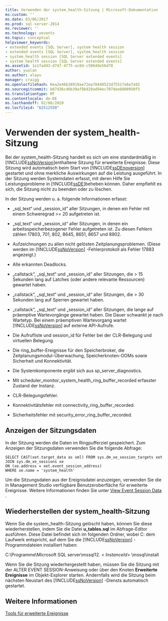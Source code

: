 ```yaml
---
title: Verwenden der system_health-Sitzung | Microsoft-Dokumentation
ms.custom: ''
ms.date: 03/06/2017
ms.prod: sql-server-2014
ms.reviewer: ''
ms.technology: xevents
ms.topic: conceptual
helpviewer_keywords:
- extended events [SQL Server], system health session
- extended events [SQL Server], system_health session
- system_health session [SQL Server extended events]
- system health session [SQL Server extended events]
ms.assetid: 1e1fad43-d747-4775-ac0d-c50648e56d78
author: yualan
ms.author: alayu
manager: craigg
ms.openlocfilehash: 6ea2e46b38919ae72ea70440523d75517e6efa92
ms.sourcegitcommit: b87d36c46b39af8b929ad94ec707dee8800950f5
ms.translationtype: MT
ms.contentlocale: de-DE
ms.lasthandoff: 02/08/2020
ms.locfileid: "62512550"
---
```

# <a name="use-the-system_health-session"></a>Verwenden der system_health-Sitzung
  Bei der system_health-Sitzung handelt es sich um eine standardmäßig in [!INCLUDE[ssNoVersion](../../includes/ssnoversion-md.md)]enthaltene Sitzung für erweiterte Ereignisse. Diese Sitzung wird automatisch beim Start von [!INCLUDE[ssDEnoversion](../../includes/ssdenoversion-md.md)] gestartet und ohne merkliche Auswirkungen auf die Leistung ausgeführt. In der Sitzung werden Systemdaten erfasst, mit deren Hilfe Sie Leistungsprobleme in [!INCLUDE[ssDE](../../includes/ssde-md.md)]beheben können. Daher empfiehlt es sich, die Sitzung nicht zu beenden oder zu löschen.  
  
 In der Sitzung werden u. a. folgende Informationen erfasst:  
  
-   „sql_text“ und „session_id“ aller Sitzungen, in denen ein Fehler mit einem Schweregrad >= 20 aufgetreten ist.  
  
-   „sql_text“ und „session_id“ aller Sitzungen, in denen ein arbeitsspeicherbezogener Fehler aufgetreten ist. Zu diesen Fehlern zählen 17803, 701, 802, 8645, 8651, 8657 und 8902.  
  
-   Aufzeichnungen zu allen nicht gelösten Zeitplanungsproblemen. (Diese werden im [!INCLUDE[ssNoVersion](../../includes/ssnoversion-md.md)] -Fehlerprotokoll als Fehler 17883 angezeigt.)  
  
-   Alle erkannten Deadlocks.  
  
-   „callstack“, „sql_text“ und „session_id“ aller Sitzungen, die > 15 Sekunden lang auf Latches (oder andere relevante Ressourcen) gewartet haben.  
  
-   „callstack“, „sql_text“ und „session_id“ aller Sitzungen, die > 30 Sekunden lang auf Sperren gewartet haben.  
  
-   „callstack“, „sql_text“ und „session_id“ aller Sitzungen, die lange auf präemptive Wartevorgänge gewartet haben. Die Dauer schwankt je nach Wartetyp. Bei einem präemptiven Wartevorgang wartet [!INCLUDE[ssNoVersion](../../includes/ssnoversion-md.md)] auf externe API-Aufrufe.  
  
-   Die Aufrufliste und session_id für Fehler bei der CLR-Belegung und virtuellen Belegung.  
  
-   Die ring_buffer-Ereignisse für den Speicherbroker, die Zeitplanungsmodul-Überwachung, Speicherknoten-OOMs sowie Sicherheit und Konnektivität.  
  
-   Die Systemkomponente ergibt sich aus sp_server_diagnostics.  
  
-   Mit scheduler_monitor_system_health_ring_buffer_recorded erfasster Zustand der Instanz.  
  
-   CLR-Belegungsfehler.  
  
-   Konnektivitätsfehler mit connectivity_ring_buffer_recorded.  
  
-   Sicherheitsfehler mit security_error_ring_buffer_recorded.  
  
## <a name="viewing-the-session-data"></a>Anzeigen der Sitzungsdaten  
 In der Sitzung werden die Daten im Ringpufferziel gespeichert. Zum Anzeigen der Sitzungsdaten verwenden Sie die folgende Abfrage:  
  
```  
SELECT CAST(xet.target_data as xml) FROM sys.dm_xe_session_targets xet  
JOIN sys.dm_xe_sessions xe  
ON (xe.address = xet.event_session_address)  
WHERE xe.name = 'system_health'  
```  
  
 Um die Sitzungsdaten aus der Ereignisdatei anzuzeigen, verwenden Sie die in Management Studio verfügbare Benutzeroberfläche für erweiterte Ereignisse. Weitere Informationen finden Sie unter [View Event Session Data](../../database-engine/view-event-session-data.md) .  
  
## <a name="restoring-the-system_health-session"></a>Wiederherstellen der system_health-Sitzung  
 Wenn Sie die system_health-Sitzung gelöscht haben, können Sie diese wiederherstellen, indem Sie die Datei **u_tables.sql** im Abfrage-Editor ausführen. Diese Datei befindet sich im folgenden Ordner, wobei C: dem Laufwerk entspricht, auf dem Sie die [!INCLUDE[ssNoVersion](../../includes/ssnoversion-md.md)] -Programmdateien installiert haben:  
  
 C:\Programme\Microsoft SQL server\mssql12. \< *InstanceId*> \mssql\install  
  
 Wenn Sie die Sitzung wiederhergestellt haben, müssen Sie die Sitzung mit der ALTER EVENT SESSION-Anweisung oder über den Knoten **Erweiterte Ereignisse** im Objekt-Explorer starten. Andernfalls wird die Sitzung beim nächsten Neustart des [!INCLUDE[ssNoVersion](../../includes/ssnoversion-md.md)] -Diensts automatisch gestartet.  
  
## <a name="see-also"></a>Weitere Informationen  
 [Tools für erweiterte Ereignisse](extended-events-tools.md)  
  
  
